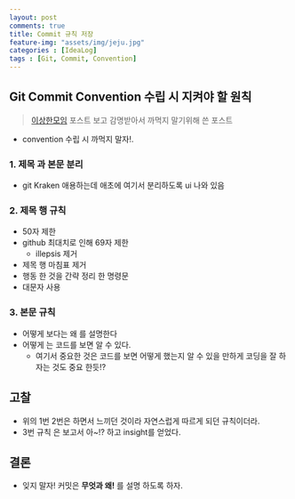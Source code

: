 ```yaml
---
layout: post
comments: true
title: Commit 규칙 저장
feature-img: "assets/img/jeju.jpg"
categories : [IdeaLog]
tags : [Git, Commit, Convention]
---
```


## Git Commit Convention 수립 시 지켜야 할 원칙

> [이상한모임](http://blog.weirdx.io/post/33832) 포스트 보고 감명받아서 까먹지 말기위해 쓴 포스트

- convention 수립 시 까먹지 말자!.

### 1. 제목 과 본문 분리

- git Kraken 애용하는데 애초에 여기서 분리하도록 ui 나와 있음

### 2. 제목 행 규칙

- 50자 제한
- github 최대치로 인해 69자 제한
  - illepsis 제거
- 제목 행 마침표 제거
- 행동 한 것을 간략 정리 한 명령문
- 대문자 사용

### 3. 본문 규칙

- 어떻게 보다는 왜 를 설명한다
- 어떻게 는 코드를 보면 알 수 있다.
  - 여기서 중요한 것은 코드를 보면 어떻게 했는지 알 수 있을 만하게 코딩을 잘 하자는 것도 중요 한듯!?

## 고찰

- 위의 1번 2번은 하면서 느끼던 것이라 자연스럽게 따르게 되던 규칙이더라.
- 3번 규칙 은 보고서 아~!? 하고 insight를 얻었다.

## 결론

- 잊지 말자! 커밋은 **무엇과 왜!** 를 설명 하도록 하자.

